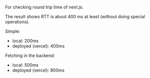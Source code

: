 For checking round trip time of next.js.

The result shows RTT is about 400 ms at least (without doing special operations).

Simple:
- local: 200ms
- deployed (vercel): 400ms

Fetching in the backend:
- local: 500ms
- deployed (vercel): 800ms